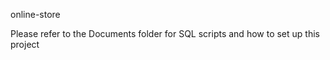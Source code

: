 online-store


Please refer to the Documents folder for SQL scripts and how to set up this project 
